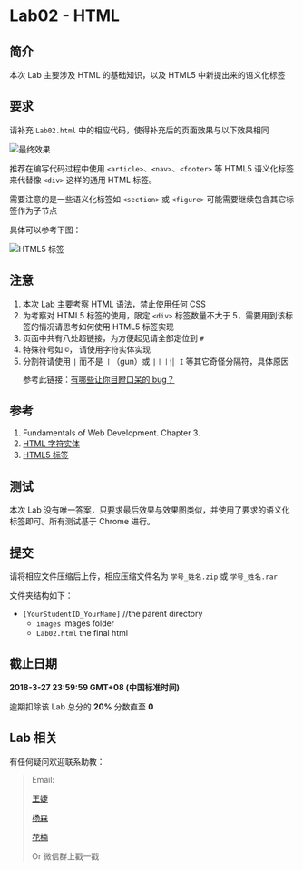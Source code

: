 # Lab02 - HTML

## 简介

本次 Lab 主要涉及 HTML 的基础知识，以及 HTML5 中新提出来的语义化标签

## 要求

请补充 `Lab02.html` 中的相应代码，使得补充后的页面效果与以下效果相同

![最终效果](./screenshots/lab2.png)

推荐在编写代码过程中使用 `<article>`、`<nav>`、`<footer>` 等 HTML5 语义化标签来代替像 `<div>` 这样的通用 HTML 标签。

需要注意的是一些语义化标签如 `<section>` 或 `<figure>` 可能需要继续包含其它标签作为子节点

具体可以参考下图：

![HTML5 标签](./screenshots/lab2-detail.png)

## 注意

1. 本次 Lab 主要考察 HTML 语法，禁止使用任何 CSS
2. 为考察对 HTML5 标签的使用，限定 `<div>` 标签数量不大于 5，需要用到该标签的情况请思考如何使用 HTML5 标签实现
3. 页面中共有八处超链接，为方便起见请全部定位到 `#`
4. 特殊符号如 `©`， 请使用字符实体实现
5. 分割符请使用 `|` 而不是 `丨`（gun）或 `|丨丨།│ Ι` 等其它奇怪分隔符，具体原因参考此链接：[有哪些让你目瞪口呆的 bug？](https://www.zhihu.com/question/21747929/answer/319675621)

## 参考

1. Fundamentals of Web Development. Chapter 3.
2. [HTML 字符实体](http://www.w3school.com.cn/html/html_entities.asp)
3. [HTML5 标签](http://www.w3school.com.cn/html5/html5_reference.asp)

## 测试

本次 Lab 没有唯一答案，只要求最后效果与效果图类似，并使用了要求的语义化标签即可。所有测试基于 Chrome 进行。

## 提交

请将相应文件压缩后上传，相应压缩文件名为 `学号_姓名.zip` 或 `学号_姓名.rar`

文件夹结构如下：

* `[YourStudentID_YourName]` //the parent directory
    * `images` images folder
    * `Lab02.html` the final html

## 截止日期

**2018-3-27 23:59:59 GMT+08 (中国标准时间)**

逾期扣除该 Lab 总分的 **20%** 分数直至 **0**

## Lab 相关

有任何疑问欢迎联系助教：

> Email:
>
> [王婕](mailto:veronicadavichi@outlook.com)
>
> [杨森](mailto:syang15@fudan.edu.cn)
>
> [花楠](mailto:15302010013@fudan.edu.cn)
>
> Or 微信群上戳一戳
